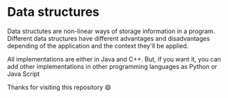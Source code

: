 # Data structures

Data structutes are non-linear ways of storage information in a program. Different data structures have different advantages and disadvantages depending of the application and the context they'll be applied.

All implementations are either in Java and C++. But, if you want it, you can add other implementations in other programming languages as Python or Java Script

Thanks for visiting this repository 😄
